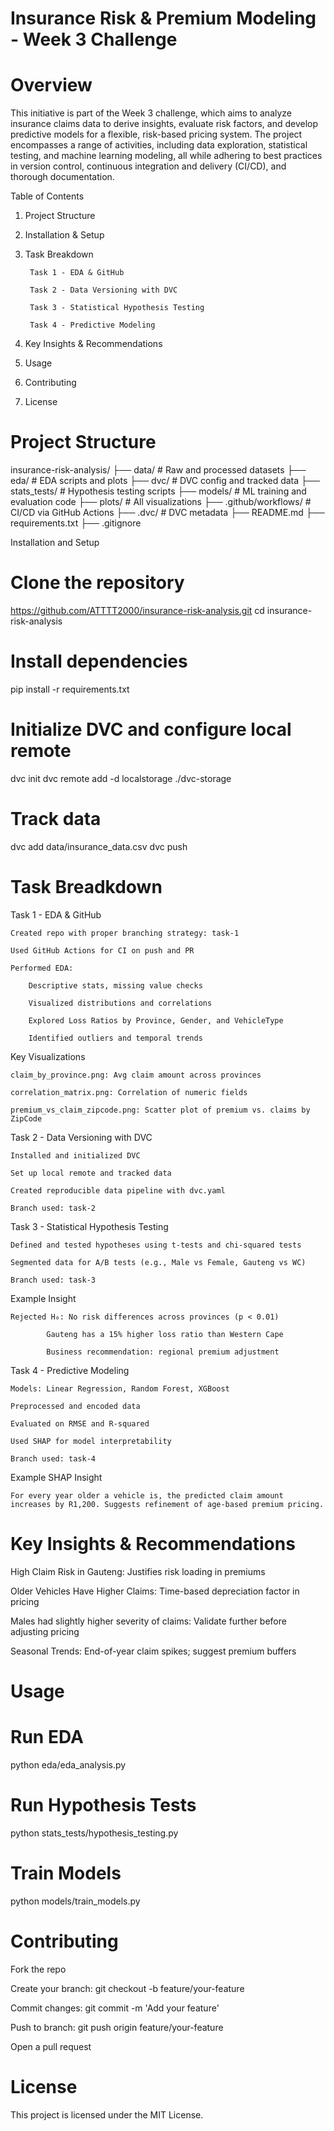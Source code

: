 Insurance Risk & Premium Modeling - Week 3 Challenge
====================================================

Overview
=======
This initiative is part of the Week 3 challenge, which aims to analyze insurance claims data to derive insights, evaluate risk factors, and develop predictive models for a flexible, risk-based pricing system. The project encompasses a range of activities, including data exploration, statistical testing, and machine learning modeling, all while adhering to best practices in version control, continuous integration and delivery (CI/CD), and thorough documentation.

Table of Contents

1. Project Structure

2. Installation & Setup

3. Task Breakdown

        Task 1 - EDA & GitHub

        Task 2 - Data Versioning with DVC

        Task 3 - Statistical Hypothesis Testing

        Task 4 - Predictive Modeling

4. Key Insights & Recommendations

5. Usage

6. Contributing

7. License

Project Structure
=================
insurance-risk-analysis/
├── data/                  # Raw and processed datasets
├── eda/                   # EDA scripts and plots
├── dvc/                   # DVC config and tracked data
├── stats_tests/           # Hypothesis testing scripts
├── models/                # ML training and evaluation code
├── plots/                 # All visualizations
├── .github/workflows/     # CI/CD via GitHub Actions
├── .dvc/                  # DVC metadata
├── README.md
├── requirements.txt
├── .gitignore


Installation and Setup
# Clone the repository
https://github.com/ATTTT2000/insurance-risk-analysis.git
cd insurance-risk-analysis

# Install dependencies
pip install -r requirements.txt

# Initialize DVC and configure local remote
dvc init
dvc remote add -d localstorage ./dvc-storage

# Track data
dvc add data/insurance_data.csv
dvc push

Task Breadkdown
===============
Task 1 - EDA & GitHub

    Created repo with proper branching strategy: task-1

    Used GitHub Actions for CI on push and PR

    Performed EDA:

        Descriptive stats, missing value checks

        Visualized distributions and correlations

        Explored Loss Ratios by Province, Gender, and VehicleType

        Identified outliers and temporal trends

Key Visualizations

    claim_by_province.png: Avg claim amount across provinces

    correlation_matrix.png: Correlation of numeric fields

    premium_vs_claim_zipcode.png: Scatter plot of premium vs. claims by ZipCode

Task 2 - Data Versioning with DVC

    Installed and initialized DVC

    Set up local remote and tracked data

    Created reproducible data pipeline with dvc.yaml

    Branch used: task-2

Task 3 - Statistical Hypothesis Testing

    Defined and tested hypotheses using t-tests and chi-squared tests

    Segmented data for A/B tests (e.g., Male vs Female, Gauteng vs WC)

    Branch used: task-3

Example Insight

    Rejected H₀: No risk differences across provinces (p < 0.01)

            Gauteng has a 15% higher loss ratio than Western Cape

            Business recommendation: regional premium adjustment

Task 4 - Predictive Modeling

    Models: Linear Regression, Random Forest, XGBoost

    Preprocessed and encoded data

    Evaluated on RMSE and R-squared

    Used SHAP for model interpretability

    Branch used: task-4

Example SHAP Insight

    For every year older a vehicle is, the predicted claim amount increases by R1,200. Suggests refinement of age-based premium pricing.


Key Insights & Recommendations
==============================

High Claim Risk in Gauteng: Justifies risk loading in premiums

Older Vehicles Have Higher Claims: Time-based depreciation factor in pricing

Males had slightly higher severity of claims: Validate further before adjusting pricing

Seasonal Trends: End-of-year claim spikes; suggest premium buffers


Usage
=====

# Run EDA
python eda/eda_analysis.py

# Run Hypothesis Tests
python stats_tests/hypothesis_testing.py

# Train Models
python models/train_models.py


Contributing
============

Fork the repo

Create your branch: git checkout -b feature/your-feature

Commit changes: git commit -m 'Add your feature'

Push to branch: git push origin feature/your-feature

Open a pull request


License
=======
This project is licensed under the MIT License.